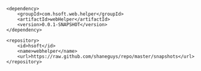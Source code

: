 

	<dependency>
		<groupId>com.hsoft.web.helper</groupId>
		<artifactId>webHelper</artifactId>
		<version>0.0.1-SNAPSHOT</version>
	</dependency>

	<repository>
		<id>hsoft</id>
		<name>webhelper</name>
		<url>https://raw.github.com/shaneguys/repo/master/snapshots</url>
	</repository>
	
